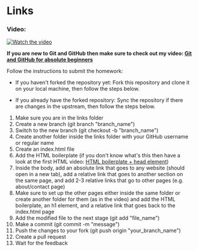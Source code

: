 # Links

### Video:
[![Watch the video](https://img.youtube.com/vi/s-yDaxyi42I/hqdefault.jpg)](https://www.youtube.com/embed/s-yDaxyi42I)

**If you are new to Git and GitHub then make sure to check out my video: [Git and GitHub for absolute beginners](https://youtu.be/WaAsfuVDJ_U?si=q4UFgWQH-uWIMBUu)**

Follow the instructions to submit the homework:

- If you haven't forked the repository yet:
  Fork this repository and clone it on your local machine, then follow the steps below.
   
- If you already have the forked repository:
Sync the repository if there are changes in the upstream, then follow the steps below.


1. Make sure you are in the links folder
1. Create a new branch (git branch "branch_name")
2. Switch to the new branch (git checkout -b "branch_name")
3. Create another folder inside the links folder with your GitHub username or regular name
4. Create an index.html file
5. Add the HTML boilerplate (if you don't know what's this then have a look at the first HTML video: [HTML boilerplate + head element](https://youtu.be/q989wUBLq-4?si=xSPezy-hjJAWBXd3))
6. Inside the body, add an absolute link that goes to any website (should open in a new tab), add a relative link that goes to another section on the same page, and add 2-3 relative links that go to other pages (e.g. about/contact page)
7. Make sure to set up the other pages either inside the same folder or create another folder for them (as in the video) and add the HTML boilerplate, an h1 element, and a relative link that goes back to the index.html page
8. Add the modified file to the next stage (git add "file_name")
9. Make a commit (git commit -m "message")
10. Push the changes to your fork (git push origin "your_branch_name")
11. Create a pull request
12. Wait for the feedback
